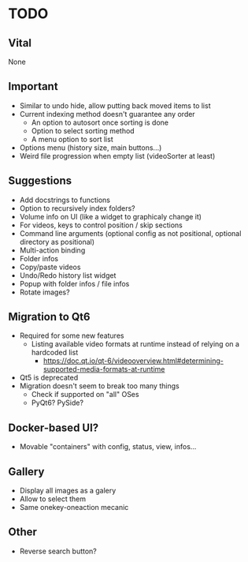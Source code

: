 # TODO
## Vital
None

## Important
- Similar to undo hide, allow putting back moved items to list
- Current indexing method doesn't guarantee any order
  - An option to autosort once sorting is done
  - Option to select sorting method
  - A menu option to sort list
- Options menu (history size, main buttons...)
- Weird file progression when empty list (videoSorter at least)

## Suggestions
- Add docstrings to functions
- Option to recursively index folders?
- Volume info on UI (like a widget to graphicaly change it)
- For videos, keys to control position / skip sections
- Command line arguments (optional config as not positional, optional directory as positional)
- Multi-action binding
- Folder infos
- Copy/paste videos
- Undo/Redo history list widget
- Popup with folder infos / file infos
- Rotate images?

## Migration to Qt6
- Required for some new features
  - Listing available video formats at runtime instead of relying on a hardcoded list
    - https://doc.qt.io/qt-6/videooverview.html#determining-supported-media-formats-at-runtime
- Qt5 is deprecated
- Migration doesn't seem to break too many things
  - Check if supported on "all" OSes
  - PyQt6? PySide?

## Docker-based UI?
- Movable "containers" with config, status, view, infos...

## Gallery
- Display all images as a galery
- Allow to select them
- Same onekey-oneaction mecanic

## Other
- Reverse search button?
